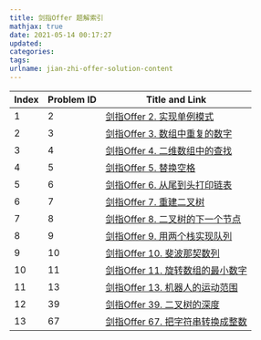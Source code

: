 ```yaml
---
title: 剑指Offer 题解索引
mathjax: true
date: 2021-05-14 00:17:27
updated:
categories:
tags:
urlname: jian-zhi-offer-solution-content
---
```




<!-- more -->



| Index | Problem ID | Title and Link                                               |
| ----- | ---------- | ------------------------------------------------------------ |
| 1     | 2          | [剑指Offer 2. 实现单例模式](https://52heartz.top/articles/jian-zhi-offer-2/) |
| 2     | 3          | [剑指Offer 3. 数组中重复的数字](https://52heartz.top/articles/jian-zhi-offer-3/) |
| 3     | 4          | [剑指Offer 4. 二维数组中的查找](https://52heartz.top/articles/jian-zhi-offer-4/) |
| 4     | 5          | [剑指Offer 5. 替换空格](https://52heartz.top/articles/jian-zhi-offer-5/) |
| 5     | 6          | [剑指Offer 6. 从尾到头打印链表](https://52heartz.top/articles/jian-zhi-offer-6/) |
| 6     | 7          | [剑指Offer 7. 重建二叉树](https://52heartz.top/articles/jian-zhi-offer-7/) |
| 7     | 8          | [剑指Offer 8. 二叉树的下一个节点](https://52heartz.top/articles/jian-zhi-offer-8/) |
| 8     | 9          | [剑指Offer 9. 用两个栈实现队列](https://52heartz.top/articles/jian-zhi-offer-9/) |
| 9     | 10         | [剑指Offer 10.  斐波那契数列](https://52heartz.top/articles/jian-zhi-offer-10/) |
| 10    | 11         | [剑指Offer 11.  旋转数组的最小数字](https://52heartz.top/articles/jian-zhi-offer-11/) |
| 11    | 13         | [剑指Offer 13. 机器人的运动范围](https://52heartz.top/articles/jian-zhi-offer-13/) |
| 12    | 39         | [剑指Offer 39. 二叉树的深度](https://52heartz.top/articles/jian-zhi-offer-39/) |
| 13    | 67         | [剑指Offer 67. 把字符串转换成整数](https://52heartz.top/articles/jian-zhi-offer-67/) |

